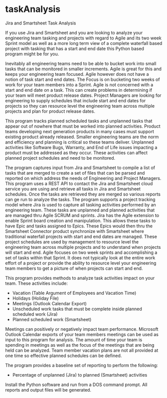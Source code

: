 # taskAnalysis
Jira and Smartsheet Task Analysis

If you use Jira and Smartsheet and you are looking to analyze your engineering team tasking and projects with regard to Agile and its two week Sprint model as well as a more long term view of a complete waterfall based project with tasking that has a start and end date this Python based program might be for you.  

Inevitably all engineering teams need to be able to bucket work into small tasks that can be monitored in smaller increments.  Agile is great for this and keeps your engineering team focused. Agile however does not have a notion of task start and end dates. The Focus is on bucketing two weeks of work for your team members into a Sprint. Agile is not concerned with a start and end date on a task.  This can create problems in determining if your team will meet product release dates.  Project Managers are looking for engineering to supply schedules that include start and end dates for projects so they can resource level the engineering team across multiple projects and plan for product release dates. 

This program tracks planned scheduled tasks and unplanned tasks that appear out of nowhere that must be worked into planned activities. Product teams developing next generation products in many cases must support existing product already released. Smaller engineering teams are the norm and efficiency and planning is critical so these teams deliver.  Unplanned activities like Software Bugs, Warranty, and End of Life issues impacting a product must be addressed as they occur.  These activities can affect planned project schedules and need to be monitored. 

The program captures input from Jira and Smartsheet to compile a list of tasks that are merged to create a set of files that can be parsed and reported on which address the needs of Engineering and Project Managers. This program uses a REST API to contact the Jira and Smartsheet cloud service you are using and retrieve all tasks in Jira and Smartsheet schedules. Once the tasks are retrieved they are merged so various reports can ge run to analyze the tasks. The program supports a project tracking model where Jira is used to capture all tasking activities performed by an engineering team.  These tasks are unplanned and planned activities that are managed thru Agile SCRUM and sprints.  Jira has the Agile extension to enable Sprint board creation and manipulation.  This allows these tasks to have Epic and tasks assigned to Epics.  These Epics would then thru the Smartsheet Connector product synchronize with Smartsheet where traditional waterfall projects with start and end dates are managed. These project schedules are used by management to resource level the engineering team across multiple projects and to understand when projects will start and end.  Agile focuses on two week sprints and accomplishing a set of tasks within that Sprint.  It does not typically look at the entire work effort of a project or provide the ability to resource level your engineering team members to get a picture of when projects can start and end.

This program provides methods to analyze task activities impact on your team.  These activities include:
- Vacation (Table Argument of Employees and Vacation Time)
- Holidays (Holiday File)
- Meetings (Outlook Calendar Export)
- Unscheduled work tasks that must be complete inside planned scheduled work (Jira)
- Planned scheduled work (Smartsheet)

Meetings can positively or negatively impact team performance.  Microsoft Outlook Calendar exports of your team members meetings can be used as input to this program for analysis.  The amount of time your team is spending in meetings as well as the focus of the meetings that are being held can be analyzed.  Team member vacation plans are not all provided at one time so effective planned schedules can be defined.

The program provides a baseline set of reporting to perform the following:
- Percentage of unplanned (Jira) to planned (Smartsheet) activities

Install the Python software and run from a DOS command prompt.  All reports and output files will be generated.
